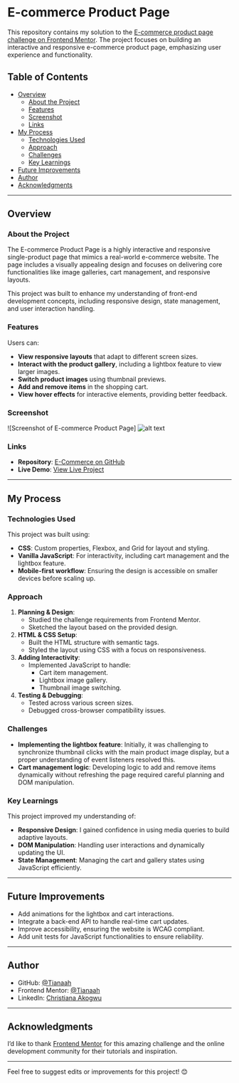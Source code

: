 # E-commerce Product Page

This repository contains my solution to the [E-commerce product page challenge on Frontend Mentor](https://www.frontendmentor.io/challenges/ecommerce-product-page-UPsZ9MJp6). The project focuses on building an interactive and responsive e-commerce product page, emphasizing user experience and functionality.

## Table of Contents

- [Overview](#overview)
  - [About the Project](#about-the-project)
  - [Features](#features)
  - [Screenshot](#screenshot)
  - [Links](#links)
- [My Process](#my-process)
  - [Technologies Used](#technologies-used)
  - [Approach](#approach)
  - [Challenges](#challenges)
  - [Key Learnings](#key-learnings)
- [Future Improvements](#future-improvements)
- [Author](#author)
- [Acknowledgments](#acknowledgments)

---

## Overview

### About the Project

The E-commerce Product Page is a highly interactive and responsive single-product page that mimics a real-world e-commerce website. The page includes a visually appealing design and focuses on delivering core functionalities like image galleries, cart management, and responsive layouts.

This project was built to enhance my understanding of front-end development concepts, including responsive design, state management, and user interaction handling.

### Features

Users can:

- **View responsive layouts** that adapt to different screen sizes.
- **Interact with the product gallery**, including a lightbox feature to view larger images.
- **Switch product images** using thumbnail previews.
- **Add and remove items** in the shopping cart.
- **View hover effects** for interactive elements, providing better feedback.

### Screenshot

![Screenshot of E-commerce Product Page]
![alt text](https://vscode.dev/github/Tianaah/E-Commerce/blob/main/images/Screenshot.jpg)

### Links

- **Repository**: [E-Commerce on GitHub](https://github.com/Tianaah/E-Commerce)
- **Live Demo**: [View Live Project](https://your-live-site-url.com)

---

## My Process

### Technologies Used

This project was built using:

- **CSS**: Custom properties, Flexbox, and Grid for layout and styling.
- **Vanilla JavaScript**: For interactivity, including cart management and the lightbox feature.
- **Mobile-first workflow**: Ensuring the design is accessible on smaller devices before scaling up.

### Approach

1. **Planning & Design**:
   - Studied the challenge requirements from Frontend Mentor.
   - Sketched the layout based on the provided design.
2. **HTML & CSS Setup**:
   - Built the HTML structure with semantic tags.
   - Styled the layout using CSS with a focus on responsiveness.
3. **Adding Interactivity**:
   - Implemented JavaScript to handle:
     - Cart item management.
     - Lightbox image gallery.
     - Thumbnail image switching.
4. **Testing & Debugging**:
   - Tested across various screen sizes.
   - Debugged cross-browser compatibility issues.

### Challenges

- **Implementing the lightbox feature**: Initially, it was challenging to synchronize thumbnail clicks with the main product image display, but a proper understanding of event listeners resolved this.
- **Cart management logic**: Developing logic to add and remove items dynamically without refreshing the page required careful planning and DOM manipulation.

### Key Learnings

This project improved my understanding of:

- **Responsive Design**: I gained confidence in using media queries to build adaptive layouts.
- **DOM Manipulation**: Handling user interactions and dynamically updating the UI.
- **State Management**: Managing the cart and gallery states using JavaScript efficiently.

---

## Future Improvements

- Add animations for the lightbox and cart interactions.
- Integrate a back-end API to handle real-time cart updates.
- Improve accessibility, ensuring the website is WCAG compliant.
- Add unit tests for JavaScript functionalities to ensure reliability.

---

## Author

- GitHub: [@Tianaah](https://github.com/Tianaah)
- Frontend Mentor: [@Tianaah](https://www.frontendmentor.io/profile/Tianaah)
- LinkedIn: [Christiana Akogwu](https://www.linkedin.com/in/christiana-akogwu)

---

## Acknowledgments

I’d like to thank [Frontend Mentor](https://www.frontendmentor.io/) for this amazing challenge and the online development community for their tutorials and inspiration.

---

Feel free to suggest edits or improvements for this project! 😊
